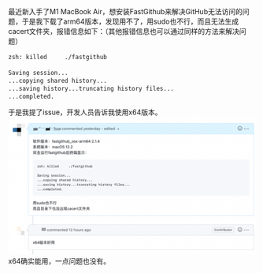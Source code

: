 最近新入手了M1 MacBook Air，想安装FastGithub来解决GitHub无法访问的问题，于是我下载了arm64版本，发现用不了，用sudo也不行，而且无法生成cacert文件夹，报错信息如下：（其他报错信息也可以通过同样的方法来解决问题）
```
zsh: killed     ./fastgithub

Saving session...
...copying shared history...
...saving history...truncating history files...
...completed.
```

于是我提了issue，开发人员告诉我使用x64版本。
![](./img/2754778-20220719194829807-1885958403.png)
x64确实能用，一点问题也没有。